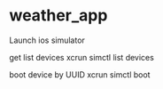 # weather_app

Launch ios simulator

get list devices
xcrun simctl list devices

boot device by UUID
xcrun simctl boot <UUID>

